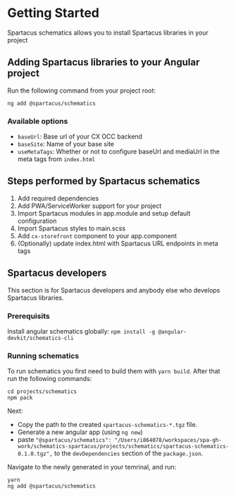 # Getting Started

Spartacus schematics allows you to install Spartacus libraries in your project

## Adding Spartacus libraries to your Angular project

Run the following command from your project root:

`ng add @spartacus/schematics`

### Available options

- `baseUrl`: Base url of your CX OCC backend
- `baseSite`: Name of your base site
- `useMetaTags`: Whether or not to configure baseUrl and mediaUrl in the meta tags from `index.html`

## Steps performed by Spartacus schematics

1. Add required dependencies
2. Add PWA/ServiceWorker support for your project
3. Import Spartacus modules in app.module and setup default configuration
4. Import Spartacus styles to main.scss
5. Add `cx-storefront` component to your app.component
6. (Optionally) update index.html with Spartacus URL endpoints in meta tags

## Spartacus developers

This section is for Spartacus developers and anybody else who develops Spartacus libraries.

### Prerequisits

Install angular schematics globally: `npm install -g @angular-devkit/schematics-cli`

### Running schematics

To run schematics you first need to build them with `yarn build`. After that run the following commands:

```shell
cd projects/schematics
npm pack
```

Next:

- Copy the path to the created `spartacus-schematics-*.tgz` file.
- Generate a new angular app (using `ng new`)
- paste `"@spartacus/schematics": "/Users/i864078/workspaces/spa-gh-work/schematics-spartacus/projects/schematics/spartacus-schematics-0.1.0.tgz",` to the `devDependencies` section of the `package.json`.

Navigate to the newly generated in your temrinal, and run:

```shell
yarn
ng add @spartacus/schematics
```
